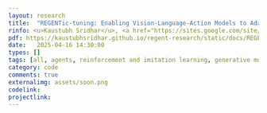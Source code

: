 ```yaml
---
layout: research
title:  "REGENTic-tuning: Enabling Vision-Language-Action Models to Adapt In-Context."
rinfo: <u>Kaustubh Sridhar</u>, <a href="https://sites.google.com/site/duttasouradeep39/">Souradeep Dutta</a>, <a href="https://www.seas.upenn.edu/~dineshj/">Dinesh Jayaraman</a>, <a href="https://www.cis.upenn.edu/~lee/home/index.shtml">Insup Lee</a>. <ul>➥ In preparation.</ul> 
pdf: https://kaustubhsridhar.github.io/regent-research/static/docs/REGENT.pdf
date:   2025-04-16 14:30:00
types: []
tags: [all, agents, reinforcement and imitation learning, generative models]
category: code
comments: true
externalimg: assets/soon.png
codelink: 
projectlink: 
---
```

